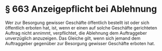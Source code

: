 # § 663 Anzeigepflicht bei Ablehnung
Wer zur Besorgung gewisser Geschäfte öffentlich bestellt ist oder sich öffentlich erboten hat, ist, wenn er einen auf solche Geschäfte gerichteten Auftrag nicht annimmt, verpflichtet, die Ablehnung dem Auftraggeber unverzüglich anzuzeigen. Das Gleiche gilt, wenn sich jemand dem Auftraggeber gegenüber zur Besorgung gewisser Geschäfte erboten hat.